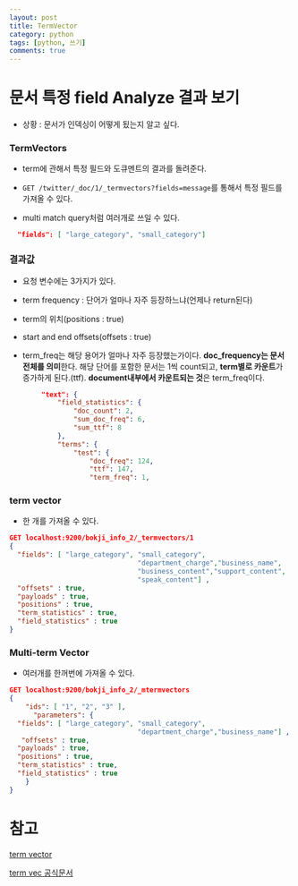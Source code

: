 ```yaml
---
layout: post
title: TermVector
category: python
tags: [python, 쓰기]
comments: true
---
```


# 문서 특정 field Analyze 결과 보기

- 상황 : 문서가 인덱싱이 어떻게 됬는지 알고 싶다.

### TermVectors

- term에 관해서 특정 필드와 도큐멘트의 결과를 돌려준다.

- `GET /twitter/_doc/1/_termvectors?fields=message`를 통해서 특정 필드를 가져올 수 있다.

- multi match query처럼 여러개로 쓰일 수 있다.

```json
  "fields": [ "large_category", "small_category"]
```

### 결과값

- 요청 변수에는 3가지가 있다. 

- term frequency : 단어가 얼마나 자주 등장하느냐(언제나 return된다)

- term의 위치(positions : true)

- start and end offsets(offsets : true)

- term_freq는 해당 용어가 얼마나 자주 등장했는가이다. **doc_frequency는 문서 전체를 의미**한다. 해당 단어를 포함한 문서는 1씩 count되고, **term별로 카운트**가 증가하게 된다.(ttf). **document내부에서 카운트되는 것**은 term_freq이다.

```json
        "text": {
            "field_statistics": {
                "doc_count": 2,
                "sum_doc_freq": 6,
                "sum_ttf": 8
            },
            "terms": {
                "test": {
                    "doc_freq": 124,
                    "ttf": 147,
                    "term_freq": 1,
```

### term vector

- 한 개를 가져올 수 있다.

```json
GET localhost:9200/bokji_info_2/_termvectors/1
{
  "fields": [ "large_category", "small_category",
                                "department_charge","business_name",
                                "business_content","support_content",
                                "speak_content"] ,
  "offsets" : true,
  "payloads" : true,
  "positions" : true,
  "term_statistics" : true,
  "field_statistics" : true
}

```

### Multi-term Vector

- 여러개를 한꺼번에 가져올 수 있다.

```json
GET localhost:9200/bokji_info_2/_mtermvectors
{
    "ids": [ "1", "2", "3" ],
      "parameters": {
  "fields": [ "large_category", "small_category",
                                "department_charge","business_name"] ,
   "offsets" : true,
  "payloads" : true,
  "positions" : true,
  "term_statistics" : true,
  "field_statistics" : true
    }
}
```

# 참고

[term vector](https://stackoverflow.com/questions/42220764/elasticsearch-getting-the-tf-idf-of-every-term-in-a-given-document)

[term vec 공식문서](https://www.elastic.co/guide/en/elasticsearch/reference/current/docs-termvectors.html)